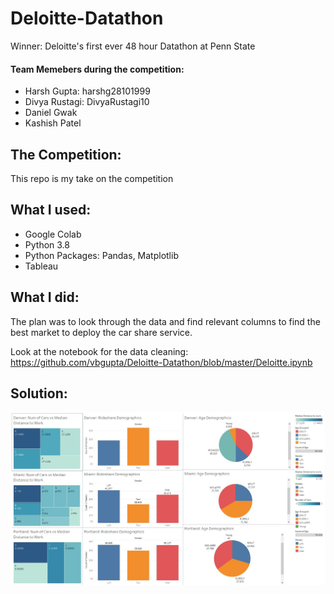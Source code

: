 # Deloitte-Datathon
Winner: Deloitte's first ever 48 hour Datathon at Penn State
#### Team Memebers during the competition:
* Harsh Gupta: harshg28101999
* Divya Rustagi: DivyaRustagi10
* Daniel Gwak
* Kashish Patel


## The Competition:
This repo is my take on the competition

## What I used:
* Google Colab
* Python 3.8
* Python Packages: Pandas, Matplotlib
* Tableau

## What I did:
The plan was to look through the data and find relevant columns to find the best market to deploy the car share service.

Look at the notebook for the data cleaning: https://github.com/vbgupta/Deloitte-Datathon/blob/master/Deloitte.ipynb

## Solution:
![alt text](https://github.com/vbgupta/Deloitte-Datathon/blob/master/Deloitte_Tableau_Dashboard.JPG?raw=true)



